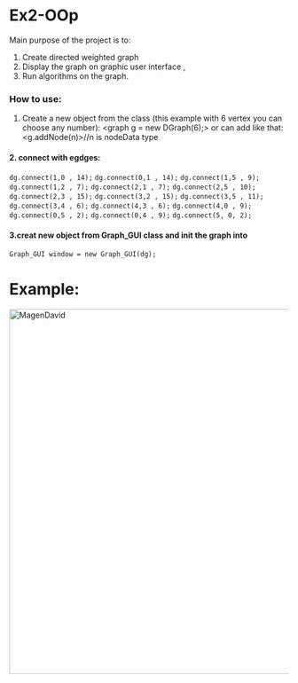 # Ex2-OOp
  Main purpose of the project is to:

1. Create directed weighted graph
1. Display the graph on graphic user interface ,
1. Run algorithms on the graph.

### How to use:
1. Create a new object from the class (this example with 6 vertex you can choose any number):
<graph g = new DGraph(6);>
or can add like that: <g.addNode(n)>//n is nodeData type
#### 2. connect with egdges:
`dg.connect(1,0 , 14);`
`dg.connect(0,1 , 14);`
`dg.connect(1,5 , 9);`
`dg.connect(1,2 , 7);`
`dg.connect(2,1 , 7);`
`dg.connect(2,5 , 10);`
`dg.connect(2,3 , 15);`
`dg.connect(3,2 , 15);`
`dg.connect(3,5 , 11);`
`dg.connect(3,4 , 6);`
`dg.connect(4,3 , 6);`
`dg.connect(4,0 , 9);`
`dg.connect(0,5 , 2);`
`dg.connect(0,4 , 9);`
`dg.connect(5, 0, 2);`
#### 3.creat new object from Graph_GUI class and init the graph into
`Graph_GUI window = new Graph_GUI(dg);`
# Example:
  <img width="658" alt="MagenDavid" src="https://user-images.githubusercontent.com/57963221/71644509-27296500-2cd2-11ea-8ab0-f1ba9f487e50.png">
